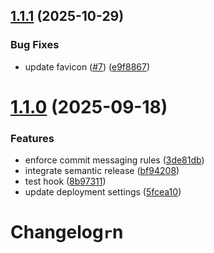 ## [1.1.1](https://github.com/RadomirRalev/stanislav-stoyanov/compare/v1.1.0...v1.1.1) (2025-10-29)


### Bug Fixes

* update favicon ([#7](https://github.com/RadomirRalev/stanislav-stoyanov/issues/7)) ([e9f8867](https://github.com/RadomirRalev/stanislav-stoyanov/commit/e9f88678e690dc26aebd078c24b48d29532ea00f))

# [1.1.0](https://github.com/RadomirRalev/stanislav-stoyanov/compare/v1.0.0...v1.1.0) (2025-09-18)


### Features

* enforce commit messaging rules ([3de81db](https://github.com/RadomirRalev/stanislav-stoyanov/commit/3de81db43f1ef00393442d9b5f34686cb68652a1))
* integrate semantic release ([bf94208](https://github.com/RadomirRalev/stanislav-stoyanov/commit/bf94208d79927a646c112c6364714789f0c92863))
* test hook ([8b97311](https://github.com/RadomirRalev/stanislav-stoyanov/commit/8b973117086f88921db053c8b53268c77d3e630c))
* update deployment settings ([5fcea10](https://github.com/RadomirRalev/stanislav-stoyanov/commit/5fcea100d835061845b8a75d778fbd5598772bc2))

# Changelog`r`n

